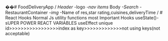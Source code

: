 ��#   F o o d D e l i v e r y A p p 
 
 
 
 / * * 
 
   *   H e a d e r 
 
   *     - l o g o 
 
   *     - n a v   i t e m s 
 
   *   B o d y 
 
   *     - S e a r c h 
 
   *     - R e s t a u r a n t C o n t a i n e r 
 
   *                 - i m g 
 
   *                 - N a m e   o f   r e s , s t a r   r a t i n g , c u i s i n e s , d e l i v e r y T i m e 
 
   *   
 
   * / 
 
   #   R e a c t   H o o k s 
 
   N o r m a l   J s   u t i l i t y   f u n c t i o n s 
 
   m o s t   I m p o r t a n t   H o o k s 
 
   u s e S t a t e ( ) - s U P E R   P O W E R   R E A C T   V A R I A B L E S 
 
   u s e E f f e c t 
 
 
 
 u n i q u e   i d > > > > > > > > > > > > > > > > > i n d e x   a s   k e y > > > > > > > > > > > > > n o t   u s i n g   k e y s ( n o t   a c c e p t a b l e ) 
 
 
